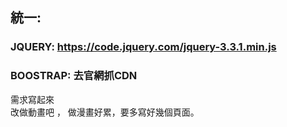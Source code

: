 
## 統一: 
### JQUERY: https://code.jquery.com/jquery-3.3.1.min.js
### BOOSTRAP: 去官網抓CDN  

需求寫起來  
改做動畫吧 ， 做漫畫好累，要多寫好幾個頁面。
